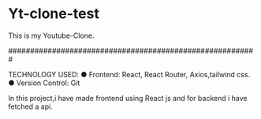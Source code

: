 # Yt-clone-test

This is my Youtube-Clone.

#########################################################

TECHNOLOGY USED:
● Frontend: React, React Router, Axios,tailwind css.
● Version Control: Git 

In this project,i have made frontend using React js and for backend i have fetched a api.
